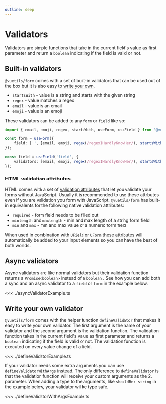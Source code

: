 ```yaml
---
outline: deep
---
```


# Validators

Validators are simple functions that take in the current field's value as first parameter and return a `boolean` indicating if the field is valid or not.

## Built-in validators

`@vuetils/form` comes with a set of built-in validators that can be used out of the box but it is also easy to [write your own](#write-your-own-validator).

- `startsWith` - value is a string and starts with the given string
- `regex` - value matches a regex
- `email` - value is an email
- `emoji` - value is an emoji

These validators can be added to any `form` or `field` like so:

```ts
import { email, emoji, regex, startsWith, useForm, useField } from '@vuetils/form';

const form = useForm({
	field: ['', [email, emoji, regex(/regexIHardlyKnowHer/), startsWith('zwallo')]],
});

const field = useField('field', {
	validators: [email, emoji, regex(/regexIHardlyKnowHer/), startsWith('zwallo')],
});
```

### HTML validation attributes

HTML comes with a set of [validation attributes](https://developer.mozilla.org/en-US/docs/Learn/Forms/Form_validation#using_built-in_form_validation) that let you validate your forms without JavaScript. Usually it is recommended to use these attrbutes even if you are validation you form with JavaScript. `@vuetils/form` has built-in equivalents for the following native validation attributes:

- `required` - form field needs to be filled out
- `minlength` and `maxlength` - min and max length of a string form field
- `min` and `max` - min and max value of a numeric form field
<!-- - `pattern` -->

When used in combination with [`UField`](./components#ufield) or [`UForm`](./components#uform) these attributes will automatically be added to your input elements so you can have the best of both worlds.

## Async validators

Async validators are like normal validators but their validation function returns a `Promise<boolean>` instead of a `boolean` . See how you can add both a sync and an async validator to a `field` or `form` in the example below.

<<< ./asyncValidatorExample.ts

## Write your own validator

`@vuetils/form` comes with the helper function `defineValidator` that makes it easy to write your own validator. The first argument is the name of your validator and the second argument is the validation function. The validation function takes in the current field's value as first parameter and returns a `boolean` indicating if the field is valid or not. The validation function is executed on every value change of a field.

<<< ./defineValidatorExample.ts

If your validator needs some extra arguments you can use `defineValidatorWithArgs` instead. The only difference to `defineValidator` is that the validation function will receive your custom arguments as the 2. parameter. When adding a type to the arguments, like `shouldBe: string` in the example below, your validator wil be type safe.

<<< ./defineValidatorWithArgsExample.ts
